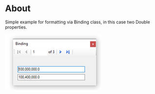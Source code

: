 ﻿# About

Simple example for formatting via Binding class, in this case two Double properties.

![screen](../assets/binding1.png)